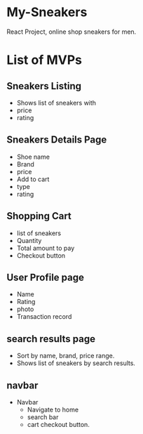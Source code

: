 # My-Sneakers
React Project, online shop sneakers for men.

# List of MVPs

## Sneakers Listing 
  * Shows list of sneakers with
  * price
  * rating
   
  
## Sneakers Details Page
  * Shoe name
  * Brand
  * price
  * Add to cart
  * type
  * rating

  
## Shopping Cart
  * list of sneakers 
  * Quantity 
  * Total amount to pay 
  * Checkout button

## User Profile page
* Name
* Rating 
* photo
* Transaction record
 
 
## search results page

* Sort by name, brand, price range.
* Shows list of sneakers by search results.
 
## navbar
* Navbar 
  * Navigate to home 
  * search bar
  * cart checkout button.

